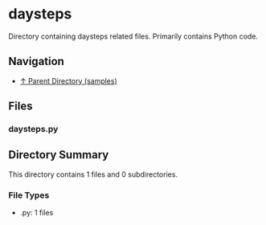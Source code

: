 # daysteps

Directory containing daysteps related files. Primarily contains Python code.

## Navigation

* [↑ Parent Directory (samples)](../README.md)

## Files

### daysteps.py




## Directory Summary

This directory contains 1 files and 0 subdirectories.

### File Types

* .py: 1 files
